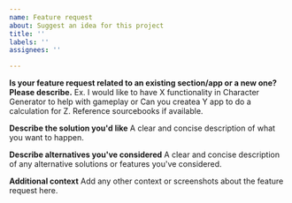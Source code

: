 ```yaml
---
name: Feature request
about: Suggest an idea for this project
title: ''
labels: ''
assignees: ''

---
```


**Is your feature request related to an existing section/app or a new one? Please describe.**
Ex. I would like to have X functionality in Character Generator to help with gameplay or Can you createa Y app to do a calculation for Z. Reference sourcebooks if available.

**Describe the solution you'd like**
A clear and concise description of what you want to happen.

**Describe alternatives you've considered**
A clear and concise description of any alternative solutions or features you've considered.

**Additional context**
Add any other context or screenshots about the feature request here.
